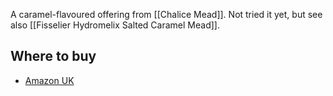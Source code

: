 A caramel-flavoured offering from [[Chalice Mead]]. Not tried it yet, but see also [[Fisselier Hydromelix Salted Caramel Mead]].

## Where to buy

- [Amazon UK](https://amzn.to/3ckPWNQ)


